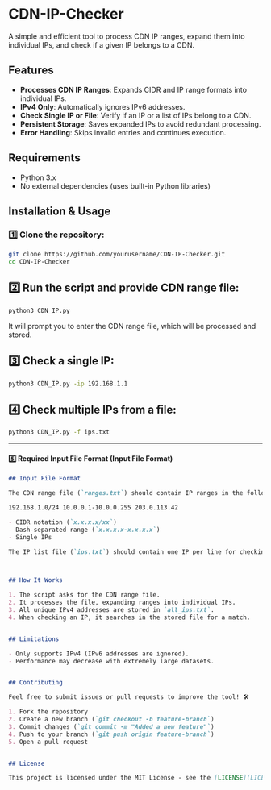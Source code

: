 # CDN-IP-Checker

A simple and efficient tool to process CDN IP ranges, expand them into individual IPs, and check if a given IP belongs to a CDN.

## Features

- **Processes CDN IP Ranges**: Expands CIDR and IP range formats into individual IPs.
- **IPv4 Only**: Automatically ignores IPv6 addresses.
- **Check Single IP or File**: Verify if an IP or a list of IPs belong to a CDN.
- **Persistent Storage**: Saves expanded IPs to avoid redundant processing.
- **Error Handling**: Skips invalid entries and continues execution.


## Requirements

- Python 3.x
- No external dependencies (uses built-in Python libraries)


## Installation & Usage

### 1️⃣ Clone the repository:
```sh
git clone https://github.com/yourusername/CDN-IP-Checker.git
cd CDN-IP-Checker
```


## 2️⃣ Run the script and provide CDN range file:
```sh
python3 CDN_IP.py
```
It will prompt you to enter the CDN range file, which will be processed and stored.


## 3️⃣ Check a single IP:
```sh
python3 CDN_IP.py -ip 192.168.1.1
```


## 4️⃣ Check multiple IPs from a file:
```sh
python3 CDN_IP.py -f ips.txt
```

---

#### 5️⃣ ****Required Input File Format** (Input File Format)**
```md
## Input File Format

The CDN range file (`ranges.txt`) should contain IP ranges in the following formats:

192.168.1.0/24 10.0.0.1-10.0.0.255 203.0.113.42

- CIDR notation (`x.x.x.x/xx`)
- Dash-separated range (`x.x.x.x-x.x.x.x`)
- Single IPs

The IP list file (`ips.txt`) should contain one IP per line for checking.



## How It Works

1. The script asks for the CDN range file.
2. It processes the file, expanding ranges into individual IPs.
3. All unique IPv4 addresses are stored in `all_ips.txt`.
4. When checking an IP, it searches in the stored file for a match.


## Limitations

- Only supports IPv4 (IPv6 addresses are ignored).
- Performance may decrease with extremely large datasets.


## Contributing

Feel free to submit issues or pull requests to improve the tool! 🛠️

1. Fork the repository
2. Create a new branch (`git checkout -b feature-branch`)
3. Commit changes (`git commit -m "Added a new feature"`)
4. Push to your branch (`git push origin feature-branch`)
5. Open a pull request


## License

This project is licensed under the MIT License - see the [LICENSE](LICENSE) file for details.







